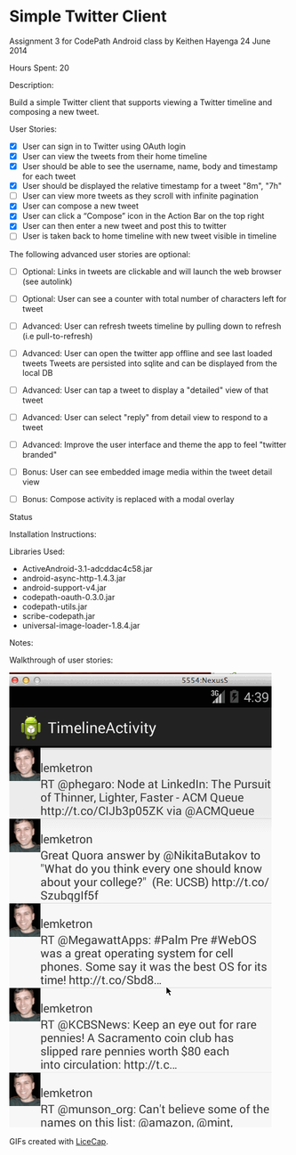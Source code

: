 # Simple Twitter Client

Assignment 3 for CodePath Android class
by Keithen Hayenga
24 June 2014

Hours Spent: 20


Description:

Build a simple Twitter client that supports viewing a Twitter timeline and composing a new tweet.


User Stories:

 * [x] User can sign in to Twitter using OAuth login
 * [x] User can view the tweets from their home timeline
 * [x] User should be able to see the username, name, body and timestamp for each tweet
 * [x] User should be displayed the relative timestamp for a tweet "8m", "7h"
 * [ ] User can view more tweets as they scroll with infinite pagination
 * [x] User can compose a new tweet
 * [x] User can click a “Compose” icon in the Action Bar on the top right
 * [x] User can then enter a new tweet and post this to twitter
 * [ ] User is taken back to home timeline with new tweet visible in timeline

The following advanced user stories are optional:

 * [ ] Optional: Links in tweets are clickable and will launch the web browser (see autolink)
 * [ ] Optional: User can see a counter with total number of characters left for tweet
 * [ ] Advanced: User can refresh tweets timeline by pulling down to refresh (i.e pull-to-refresh)
 * [ ] Advanced: User can open the twitter app offline and see last loaded tweets
        Tweets are persisted into sqlite and can be displayed from the local DB
 * [ ] Advanced: User can tap a tweet to display a "detailed" view of that tweet
 * [ ] Advanced: User can select "reply" from detail view to respond to a tweet
 * [ ] Advanced: Improve the user interface and theme the app to feel "twitter branded"
 * [ ] Bonus: User can see embedded image media within the tweet detail view
 * [ ] Bonus: Compose activity is replaced with a modal overlay


Status


Installation Instructions:
 

Libraries Used:

 * ActiveAndroid-3.1-adcddac4c58.jar
 * android-async-http-1.4.3.jar
 * android-support-v4.jar
 * codepath-oauth-0.3.0.jar
 * codepath-utils.jar
 * scribe-codepath.jar
 * universal-image-loader-1.8.4.jar


Notes:

Walkthrough of user stories:

![Video Walkthrough](SimpleTwitterClient.gif)

GIFs created with [LiceCap](http://www.cockos.com/licecap/).
